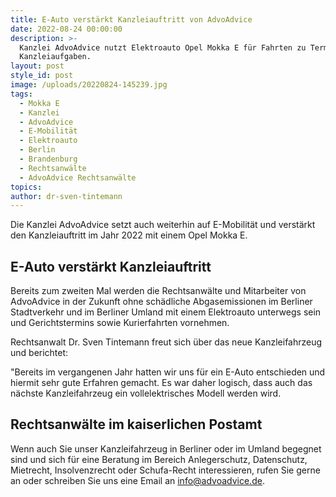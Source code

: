 ```yaml
---
title: E-Auto verstärkt Kanzleiauftritt von AdvoAdvice
date: 2022-08-24 00:00:00
description: >-
  Kanzlei AdvoAdvice nutzt Elektroauto Opel Mokka E für Fahrten zu Terminen und
  Kanzleiaufgaben.
layout: post
style_id: post
image: /uploads/20220824-145239.jpg
tags:
  - Mokka E
  - Kanzlei
  - AdvoAdvice
  - E-Mobilität
  - Elektroauto
  - Berlin
  - Brandenburg
  - Rechtsanwälte
  - AdvoAdvice Rechtsanwälte
topics:
author: dr-sven-tintemann
---
```

Die Kanzlei AdvoAdvice setzt auch weiterhin auf E-Mobilität und verstärkt den Kanzleiauftritt im Jahr 2022 mit einem Opel Mokka E.

## E-Auto verstärkt Kanzleiauftritt

Bereits zum zweiten Mal werden die Rechtsanwälte und Mitarbeiter von AdvoAdvice in der Zukunft ohne schädliche Abgasemissionen im Berliner Stadtverkehr und im Berliner Umland mit einem Elektroauto unterwegs sein und Gerichtstermins sowie Kurierfahrten vornehmen.&nbsp;

Rechtsanwalt Dr. Sven Tintemann freut sich über das neue Kanzleifahrzeug und berichtet:&nbsp;

"Bereits im vergangenen Jahr hatten wir uns für ein E-Auto entschieden und hiermit sehr gute Erfahren gemacht. Es war daher logisch, dass auch das nächste Kanzleifahrzeug ein vollelektrisches Modell werden wird.&nbsp;

## Rechtsanwälte im kaiserlichen Postamt

Wenn auch Sie unser Kanzleifahrzeug in Berliner oder im Umland begegnet sind und sich für eine Beratung im Bereich Anlegerschutz, Datenschutz, Mietrecht, Insolvenzrecht oder Schufa-Recht interessieren, rufen Sie gerne an oder schreiben Sie uns eine Email an info@advoadvice.de.